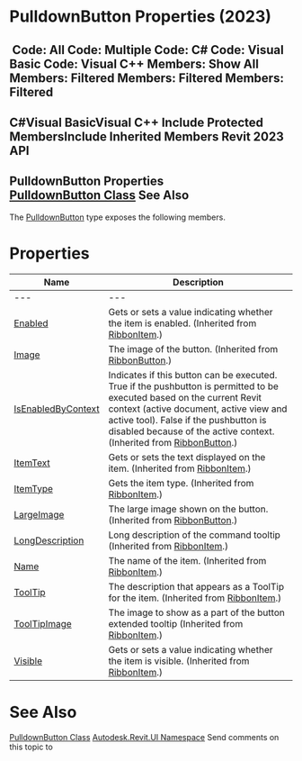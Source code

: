 # PulldownButton Properties (2023)

﻿
 Code: All Code: Multiple Code: C# Code: Visual Basic Code: Visual C++  Members: Show All Members: Filtered Members: Filtered Members: Filtered   
---  
C#Visual BasicVisual C++
Include Protected MembersInclude Inherited Members
Revit 2023 API  
---  
PulldownButton Properties  
[PulldownButton Class](dc0b7036-00c3-865f-1ae1-e2730d997672.md "PulldownButton Class") See Also  
---  
The [PulldownButton](dc0b7036-00c3-865f-1ae1-e2730d997672.md "PulldownButton Class") type exposes the following members.
# Properties
| Name | Description |
| --- | --- |
| --- | --- | --- |
| [Enabled](1e8498e5-1609-cf26-fb58-012e73db9f5b.md "Enabled Property") | Gets or sets a value indicating whether the item is enabled.  (Inherited from [RibbonItem](79225f03-1633-3722-15b0-752c91a3740d.md "RibbonItem Class").) |
| [Image](34d5d65e-d835-74ec-7c67-22b3b1c684f5.md "Image Property") | The image of the button. (Inherited from [RibbonButton](0f523e1e-6949-451f-97fc-48c3cd9d7c82.md "RibbonButton Class").) |
| [IsEnabledByContext](f4b64459-2b49-441d-3690-d86dd179a641.md "IsEnabledByContext Property") | Indicates if this button can be executed. True if the pushbutton is permitted to be executed based on the current Revit context (active document, active view and active tool). False if the pushbutton is disabled because of the active context. (Inherited from [RibbonButton](0f523e1e-6949-451f-97fc-48c3cd9d7c82.md "RibbonButton Class").) |
| [ItemText](37aa82da-384b-c258-b694-6e4ee03bdcb0.md "ItemText Property") | Gets or sets the text displayed on the item.  (Inherited from [RibbonItem](79225f03-1633-3722-15b0-752c91a3740d.md "RibbonItem Class").) |
| [ItemType](a2684698-096c-d278-a29f-698bc487716c.md "ItemType Property") | Gets the item type. (Inherited from [RibbonItem](79225f03-1633-3722-15b0-752c91a3740d.md "RibbonItem Class").) |
| [LargeImage](558a403d-2002-10e9-30d8-c0160f5115dc.md "LargeImage Property") | The large image shown on the button. (Inherited from [RibbonButton](0f523e1e-6949-451f-97fc-48c3cd9d7c82.md "RibbonButton Class").) |
| [LongDescription](b5d651b3-136b-a0b1-fe3c-d37c55196e87.md "LongDescription Property") | Long description of the command tooltip  (Inherited from [RibbonItem](79225f03-1633-3722-15b0-752c91a3740d.md "RibbonItem Class").) |
| [Name](07794356-fa07-1071-47f0-a1b13ee47f40.md "Name Property") | The name of the item. (Inherited from [RibbonItem](79225f03-1633-3722-15b0-752c91a3740d.md "RibbonItem Class").) |
| [ToolTip](afc95063-2798-2dfb-8313-8875738dc5e5.md "ToolTip Property") | The description that appears as a ToolTip for the item. (Inherited from [RibbonItem](79225f03-1633-3722-15b0-752c91a3740d.md "RibbonItem Class").) |
| [ToolTipImage](dd4010ef-a6dd-6ad4-90fd-570b4a9add4d.md "ToolTipImage Property") | The image to show as a part of the button extended tooltip  (Inherited from [RibbonItem](79225f03-1633-3722-15b0-752c91a3740d.md "RibbonItem Class").) |
| [Visible](03c0742a-15ba-d46d-8cd7-5c5a1fb63a6c.md "Visible Property") | Gets or sets a value indicating whether the item is visible.  (Inherited from [RibbonItem](79225f03-1633-3722-15b0-752c91a3740d.md "RibbonItem Class").) |

# See Also
[PulldownButton Class](dc0b7036-00c3-865f-1ae1-e2730d997672.md "PulldownButton Class")
[Autodesk.Revit.UI Namespace](e86fd90a-8957-02a6-da7f-ced248966e3e.md "Autodesk.Revit.UI Namespace")
Send comments on this topic to 